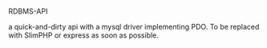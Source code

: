 ###

RDBMS-API

a quick-and-dirty api with a mysql driver implementing PDO.  To be replaced with SlimPHP or express as soon as possible.